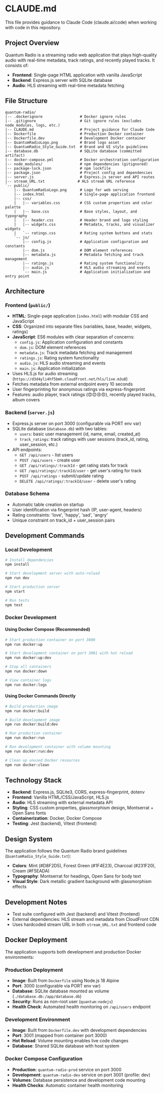 # CLAUDE.md

This file provides guidance to Claude Code (claude.ai/code) when working with code in this repository.

## Project Overview

Quantum Radio is a streaming radio web application that plays high-quality audio with real-time metadata, track ratings, and recently played tracks. It consists of:

- **Frontend**: Single-page HTML application with vanilla JavaScript
- **Backend**: Express.js server with SQLite database
- **Audio**: HLS streaming with real-time metadata fetching

## File Structure

```
quantum-radio/
|-- .dockerignore                 # Docker ignore rules
|-- .gitignore                    # Git ignore rules (excludes node_modules, logs, etc.)
|-- CLAUDE.md                     # Project guidance for Claude Code
|-- Dockerfile                    # Production Docker container
|-- Dockerfile.dev                # Development Docker container
|-- QuantumRadioLogo.png          # Brand logo asset
|-- QuantumRadio_Style_Guide.txt  # Brand and UI style guidelines
|-- database.db                   # SQLite database (committed artifact)
|-- docker-compose.yml            # Docker orchestration configuration
|-- node_modules/                 # npm dependencies (gitignored)
|-- package-lock.json             # npm lockfile
|-- package.json                  # Project config and dependencies
|-- server.js                     # Express.js server and API routes
|-- stream_URL.txt               # HLS stream URL reference
`-- public/
    |-- QuantumRadioLogo.png      # Logo for web serving
    |-- index.html                # Single-page application frontend
    |-- css/
    |   |-- variables.css         # CSS custom properties and color palette
    |   |-- base.css              # Base styles, layout, and typography
    |   |-- header.css            # Header brand and logo styling
    |   |-- widgets.css           # Metadata, tracks, and visualizer widgets
    |   `-- ratings.css           # Rating system buttons and stats
    `-- js/
        |-- config.js             # Application configuration and constants
        |-- dom.js                # DOM element references
        |-- metadata.js           # Metadata fetching and track management
        |-- ratings.js            # Rating system functionality
        |-- audio.js              # HLS audio streaming and events
        `-- main.js               # Application initialization and entry point
```

## Architecture

### Frontend (`public/`)
- **HTML**: Single-page application (`index.html`) with modular CSS and JavaScript
- **CSS**: Organized into separate files (variables, base, header, widgets, ratings)
- **JavaScript**: ES6 modules with clear separation of concerns:
  - `config.js`: Application configuration and constants
  - `dom.js`: DOM element references
  - `metadata.js`: Track metadata fetching and management
  - `ratings.js`: Rating system functionality
  - `audio.js`: HLS audio streaming and events
  - `main.js`: Application initialization
- Uses HLS.js for audio streaming (`https://d3d4yli4hf5bmh.cloudfront.net/hls/live.m3u8`)
- Fetches metadata from external endpoint every 10 seconds
- User fingerprinting for anonymous ratings via express-fingerprint
- Features: audio player, track ratings (😍😊😢😠), recently played tracks, album covers

### Backend (`server.js`)
- Express.js server on port 3000 (configurable via PORT env var)
- SQLite database (`database.db`) with two tables:
  - `users`: basic user management (id, name, email, created_at)
  - `track_ratings`: track ratings with user sessions (track_id, rating, user_session, etc.)
- API endpoints:
  - `GET /api/users` - list users
  - `POST /api/users` - create user
  - `GET /api/ratings/:trackId` - get rating stats for track
  - `GET /api/ratings/:trackId/user` - get user's rating for track
  - `POST /api/ratings` - submit/update rating
  - `DELETE /api/ratings/:trackId/user` - delete user's rating

### Database Schema
- Automatic table creation on startup
- User identification via fingerprint hash (IP, user-agent, headers)
- Rating constraints: 'love', 'happy', 'sad', 'angry'
- Unique constraint on track_id + user_session pairs

## Development Commands

### Local Development
```bash
# Install dependencies
npm install

# Start development server with auto-reload
npm run dev

# Start production server
npm start

# Run tests
npm test
```

### Docker Development

#### Using Docker Compose (Recommended)
```bash
# Start production container on port 3000
npm run docker:up

# Start development container on port 3001 with hot reload
npm run docker:up:dev

# Stop all containers
npm run docker:down

# View container logs
npm run docker:logs
```

#### Using Docker Commands Directly
```bash
# Build production image
npm run docker:build

# Build development image
npm run docker:build:dev

# Run production container
npm run docker:run

# Run development container with volume mounting
npm run docker:run:dev

# Clean up unused Docker resources
npm run docker:clean
```

## Technology Stack

- **Backend**: Express.js, SQLite3, CORS, express-fingerprint, dotenv
- **Frontend**: Vanilla HTML/CSS/JavaScript, HLS.js
- **Audio**: HLS streaming with external metadata API
- **Styling**: CSS custom properties, glassmorphism design, Montserrat + Open Sans fonts
- **Containerization**: Docker, Docker Compose
- **Testing**: Jest (backend), Vitest (frontend)

## Design System

The application follows the Quantum Radio brand guidelines (`QuantumRadio_Style_Guide.txt`):
- **Colors**: Mint (#D8F2D5), Forest Green (#1F4E23), Charcoal (#231F20), Cream (#F5EADA)
- **Typography**: Montserrat for headings, Open Sans for body text
- **Visual Style**: Dark metallic gradient background with glassmorphism effects

## Development Notes

- Test suite configured with Jest (backend) and Vitest (frontend)
- External dependencies: HLS stream and metadata from CloudFront CDN
- Uses hardcoded stream URL in both `stream_URL.txt` and frontend code

## Docker Deployment

The application supports both development and production Docker environments:

### Production Deployment
- **Image**: Built from `Dockerfile` using Node.js 18 Alpine
- **Port**: 3000 (configurable via PORT env var)
- **Database**: SQLite database mounted as volume (`./database.db:/app/database.db`)
- **Security**: Runs as non-root user (`quantum:nodejs`)
- **Health Check**: Automated health monitoring on `/api/users` endpoint

### Development Environment
- **Image**: Built from `Dockerfile.dev` with development dependencies
- **Port**: 3001 (mapped from container port 3000)
- **Hot Reload**: Volume mounting enables live code changes
- **Database**: Shared SQLite database with host system

### Docker Compose Configuration
- **Production**: `quantum-radio-prod` service on port 3000
- **Development**: `quantum-radio-dev` service on port 3001 (profile: dev)
- **Volumes**: Database persistence and development code mounting
- **Health Checks**: Automatic container health monitoring